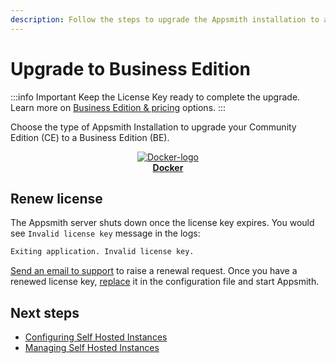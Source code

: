 ```yaml
---
description: Follow the steps to upgrade the Appsmith installation to a Business Edition.
---
```

# Upgrade to Business Edition

:::info Important
Keep the License Key ready to complete the upgrade. Learn more on [Business Edition & pricing](https://www.appsmith.com/pricing) options.
:::

Choose the type of  Appsmith Installation to upgrade your Community Edition (CE) to a Business Edition (BE).

<div class="containerBorder">
    <div class="containerGrid">
        <div class="columnGrid column-one" align="center">
            <div class="containerCol">
                <a href="docker/">
                <img class="containerImage" src="/img/docker-logo.png" alt="Docker-logo"/>
                </a> 
            </div> 
            <b><a href="docker/">Docker</a></b>
        </div>
        <div class="columnGrid column-two" align="center">
       </div>
        <div class="columnGrid column-three" align="center">
        </div>
    </div>
</div>

## Renew license
The Appsmith server shuts down once the license key expires. You would see `Invalid license key` message in the logs:

```bash
Exiting application. Invalid license key.
```

[Send an email to support](mailto:support@appsmith.com) to raise a renewal request. Once you have a renewed license key, [replace](docker#step2-add-or-replace-license-key) it in the configuration file and start Appsmith.


## Next steps
* [Configuring Self Hosted Instances](/getting-started/setup/instance-configuration/)
* [Managing Self Hosted Instances](/getting-started/setup/instance-management/)